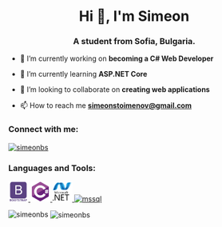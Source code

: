 <h1 align="center">Hi 👋, I'm Simeon</h1>
<h3 align="center">A student from Sofia, Bulgaria.</h3>

- 🔭 I’m currently working on **becoming a C# Web Developer**

- 🌱 I’m currently learning **ASP.NET Core**

- 👯 I’m looking to collaborate on **creating web applications**

- 📫 How to reach me **simeonstoimenov@gmail.com**

<h3 align="left">Connect with me:</h3>
<p align="left">
<a href="https://linkedin.com/in/simeonbs" target="blank"><img align="center" src="https://raw.githubusercontent.com/rahuldkjain/github-profile-readme-generator/master/src/images/icons/Social/linked-in-alt.svg" alt="simeonbs" height="30" width="40" /></a>
</p>

<h3 align="left">Languages and Tools:</h3>
<p align="left"> <a href="https://getbootstrap.com" target="_blank"> <img src="https://raw.githubusercontent.com/devicons/devicon/master/icons/bootstrap/bootstrap-plain-wordmark.svg" alt="bootstrap" width="40" height="40"/> </a> <a href="https://www.w3schools.com/cs/" target="_blank"> <img src="https://raw.githubusercontent.com/devicons/devicon/master/icons/csharp/csharp-original.svg" alt="csharp" width="40" height="40"/> </a> <a href="https://dotnet.microsoft.com/" target="_blank"> <img src="https://raw.githubusercontent.com/devicons/devicon/master/icons/dot-net/dot-net-original-wordmark.svg" alt="dotnet" width="40" height="40"/> </a> <a href="https://www.microsoft.com/en-us/sql-server" target="_blank"> <img src="https://www.svgrepo.com/show/303229/microsoft-sql-server-logo.svg" alt="mssql" width="40" height="40"/> </a> </p>

<p><img align="left" src="https://github-readme-stats.vercel.app/api/top-langs?username=simeonbs&show_icons=true&locale=en&layout=compact" alt="simeonbs" /></p>

<p>&nbsp;<img align="center" src="https://github-readme-stats.vercel.app/api?username=simeonbs&show_icons=true&locale=en" alt="simeonbs" /></p>


